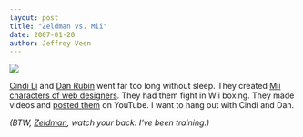 ```yaml
---
layout: post
title: "Zeldman vs. Mii"
date: 2007-01-20
author: Jeffrey Veen
---
```

<a href="http://www.flickr.com/photos/cindyli/347624469/"><img src="http://farm1.static.flickr.com/149/347624469_cc70bd76cc_d.jpg" /></a>

<a href="http://www.cindyli.com/">Cindi Li</a> and <a href="http://superfluousbanter.org/">Dan Rubin</a> went far too long without sleep. They created <a href="http://www.flickr.com/photos/cindyli/sets/72157594466343737/">Mii characters of web designers</a>. They had them fight in Wii boxing. They made videos and <a href="http://www.youtube.com/watch?v=0qX8bPKJEnU">posted them</a> on YouTube. I want to hang out with Cindi and Dan.

<em>(BTW, <a href="http://www.zeldman.com/">Zeldman</a>, watch your back. I've been training.)</em>
